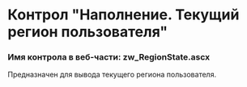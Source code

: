 ﻿---
description: 2.4.9.3
---
# Контрол "Наполнение. Текущий регион пользователя"
### Имя контрола в веб-части: zw_RegionState.ascx
Предназначен для вывода текущего региона пользователя.
